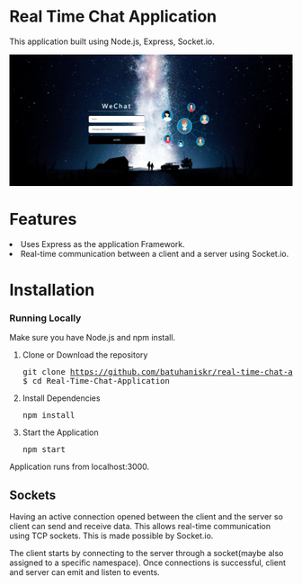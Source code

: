 

# Real Time Chat Application
  This application built using Node.js, Express, Socket.io.
  
![Test Image 1](readme.png)

# Features

  <li>Uses Express as the application Framework.</li> 
  <li>Real-time communication between a client and a server using Socket.io.</li>

   
# Installation

### Running Locally

Make sure you have Node.js and npm install.

  1. Clone or Download the repository 
    <pre>git clone https://github.com/batuhaniskr/real-time-chat-application.git
    $ cd Real-Time-Chat-Application</pre>
  2. Install Dependencies
      <pre>npm install</pre>
  
  4. Start the Application
     <pre>npm start</pre>
  Application runs from localhost:3000.
      

 ## Sockets
    
   Having an active connection opened between the client and the server so client can send and receive data. This allows             real-time communication using TCP sockets. This is made possible by Socket.io.

   The client starts by connecting to the server through a socket(maybe also assigned to a specific namespace). Once connections is successful, client and server can emit and listen to events. 


    
  

